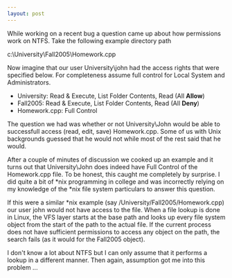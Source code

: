 ```yaml
---
layout: post
---
```

While working on a recent bug a question came up about how permissions work on
NTFS.  Take the following example directory path

c:\University\Fall2005\Homework.cpp

Now imagine that our user University\john had the access rights that were
specified below.  For completeness assume full control for Local System and
Administrators.

  * University: Read & Execute, List Folder Contents, Read (All **Allow**) 
  * Fall2005: Read & Execute, List Folder Contents, Read (All **Deny**) 
  * Homework.cpp: Full Control

The question we had was whether or not University\John would be able to
successfull access (read, edit, save) Homework.cpp.  Some of us with Unix
backgrounds guessed that he would not while most of the rest said that he
would.

After a couple of minutes of discussion we cooked up an example and it turns
out that University\John does indeed have Full Control of the Homework.cpp
file.  To be honest, this caught me completely by surprise.  I did quite a bit
of *nix programming in college and was incorrectly relying on my knowledge of
the *nix file system particulars to answer this question.

If this were a similar *nix example (say /University/Fall2005/Homework.cpp)
our user john would not have access to the file.  When a file lookup is done
in Linux, the VFS layer starts at the base path and looks up every file system
object from the start of the path to the actual file.  If the current process
does not have sufficient permissions to access any object on the path, the
search fails (as it would for the Fall2005 object).

I don't know a lot about NTFS but I can only assume that it performs a lookup
in a different manner.  Then again, assumption got me into this problem ...





